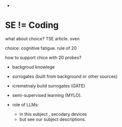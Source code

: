 -

# SE != Coding 

what about choice? TSE article. sven

choice: cognitive fatigue. rule of 20

how to support chice with 20 probes?

- backgroud knowlege
- surrogates (built from background or other sources)
- icremetnaly build surrogates (GATE)
- semi-supervised learning (MYLO).

- role of LLMs:
   - in this subject , secodary devices
   - but see our subject descriptions.
